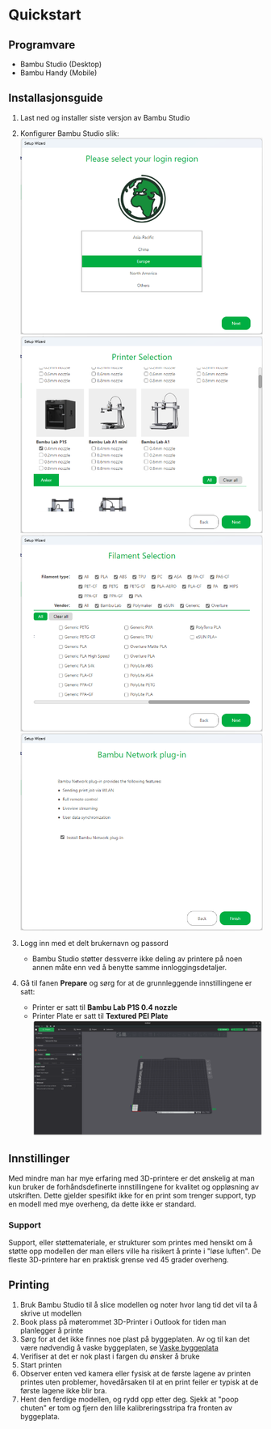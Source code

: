 # Quickstart

## Programvare

* Bambu Studio (Desktop)
* Bambu Handy (Mobile)

## Installasjonsguide

1. Last ned og installer siste versjon av Bambu Studio
2. Konfigurer Bambu Studio slik:
   ![Image](img/Install_Step_1.png)
   ![Image](img/Install_Step_2.png)
   ![Image](img/Install_Step_3.png)
   ![Image](img/Install_Step_4.png)

3. Logg inn med et delt brukernavn og passord
    - Bambu Studio støtter dessverre ikke deling av printere på noen annen måte enn ved å benytte samme innloggingsdetaljer.
4. Gå til fanen **Prepare** og sørg for at de grunnleggende innstillingene er satt:
    - Printer er satt til **Bambu Lab P1S 0.4 nozzle**
    - Printer Plate er satt til **Textured PEI Plate**
      ![Image](img/Default_Settings.png)

## Innstillinger

Med mindre man har mye erfaring med 3D-printere er det ønskelig at man kun bruker de forhåndsdefinerte innstillingene for kvalitet og oppløsning av utskriften. Dette gjelder spesifikt ikke for en print som trenger support, typ en modell med mye overheng, da dette ikke er standard.

### Support

Support, eller støttemateriale, er strukturer som printes med hensikt om å støtte opp modellen der man ellers ville ha risikert å printe i "løse luften". De fleste 3D-printere har en praktisk grense ved 45 grader overheng.


## Printing

1. Bruk Bambu Studio til å slice modellen og noter hvor lang tid det vil ta å skrive ut modellen
2. Book plass på møterommet 3D-Printer i Outlook for tiden man planlegger å printe
3. Sørg for at det ikke finnes noe plast på byggeplaten. Av og til kan det være nødvendig å vaske byggeplaten, se [Vaske byggeplata](maintenance.md#vaske-byggeplata)
4. Verifiser at det er nok plast i fargen du ønsker å bruke
5. Start printen
6. Observer enten ved kamera eller fysisk at de første lagene av printen printes uten problemer, hovedårsaken til at en print feiler er typisk at de første lagene ikke blir bra.
7. Hent den ferdige modellen, og rydd opp etter deg. Sjekk at "poop chuten" er tom og fjern den lille kalibreringsstripa fra fronten av byggeplata.
